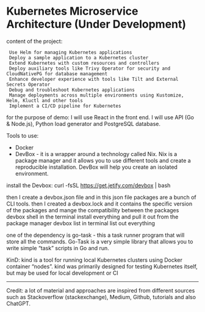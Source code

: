 # Kubernetes Microservice Architecture (Under Development)

content of the project:

     Use Helm for managing Kubernetes applications
     Deploy a sample application to a Kubernetes cluster
     Extend Kubernetes with custom resources and controllers
     Deploy auxiliary tools like Trivy Operator for security and CloudNativePG for database management
     Enhance developer experience with tools like Tilt and External Secrets Operator
     Debug and troubleshoot Kubernetes applications
     Manage deployments across multiple environments using Kustomize, Helm, Kluctl and other tools
     Implement a CI/CD pipeline for Kubernetes

for the purpose of demo:
I will use React in the front end. I will use API (Go & Node.js), Python load generator and PostgreSQL database.

Tools to use:

- Docker
- DevBox - it is a wrapper around a technology called Nix. Nix is a package manager and it allows you to use different tools and create a reproducible installation. DevBox will help you create an isolated environment.

install the Devbox:
curl -fsSL https://get.jetify.com/devbox | bash

then I create a devbox.json file and in this json file packages are a bunch of CLI tools.
then I created a devbox.lock and it contains the specific version of the packages and mange the compatibility between the packages
devbox shell in the terminal install everything and pull it out from the package manager
devbox list in terminal list out everything

one of the dependency is go-task - this a task runner program that will store all the commands.
Go-Task is a very simple library that allows you to write simple “task” scripts in Go and run.

KinD:
kind is a tool for running local Kubernetes clusters using Docker container “nodes”. kind was primarily designed for testing Kubernetes itself, but may be used for local development or CI

---

Credit:
a lot of material and approaches are inspired from different sources such as Stackoverflow (stackexchange), Medium, Github, tutorials and also ChatGPT.
